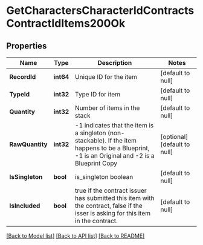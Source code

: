 # GetCharactersCharacterIdContractsContractIdItems200Ok

## Properties
Name | Type | Description | Notes
------------ | ------------- | ------------- | -------------
**RecordId** | **int64** | Unique ID for the item | [default to null]
**TypeId** | **int32** | Type ID for item | [default to null]
**Quantity** | **int32** | Number of items in the stack | [default to null]
**RawQuantity** | **int32** | -1 indicates that the item is a singleton (non-stackable). If the item happens to be a Blueprint, -1 is an Original and -2 is a Blueprint Copy | [optional] [default to null]
**IsSingleton** | **bool** | is_singleton boolean | [default to null]
**IsIncluded** | **bool** | true if the contract issuer has submitted this item with the contract, false if the isser is asking for this item in the contract. | [default to null]

[[Back to Model list]](../README.md#documentation-for-models) [[Back to API list]](../README.md#documentation-for-api-endpoints) [[Back to README]](../README.md)


